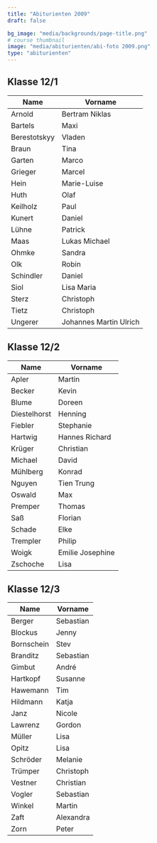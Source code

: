 ```yaml
---
title: "Abiturienten 2009"
draft: false

bg_image: "media/backgrounds/page-title.png"
# course thumbnail
image: "media/abiturienten/abi-foto 2009.png"
type: "abiturienten"
---
```


## Klasse 12/1

|Name|Vorname|
|-|-|
|Arnold|Bertram Niklas|
|Bartels|Maxi|
|Berestotskyy|Vladen|
|Braun|Tina|
|Garten|Marco|
|Grieger|Marcel|
|Hein|Marie-Luise|
|Huth|Olaf|
|Keilholz|Paul|
|Kunert|Daniel|
|Lühne|Patrick|
|Maas|Lukas Michael|
|Ohmke|Sandra|
|Olk|Robin|
|Schindler|Daniel|
|Siol|Lisa Maria|
|Sterz|Christoph|
|Tietz|Christoph|
|Ungerer|Johannes Martin Ulrich|

## Klasse 12/2

|Name|Vorname|
|-|-|
|Apler|Martin|
|Becker|Kevin|
|Blume|Doreen|
|Diestelhorst|Henning|
|Fiebler|Stephanie|
|Hartwig|Hannes Richard|
|Krüger|Christian|
|Michael|David|
|Mühlberg|Konrad|
|Nguyen|Tien Trung|
|Oswald|Max|
|Premper|Thomas|
|Saß|Florian|
|Schade|Elke|
|Trempler|Philip|
|Woigk|Emilie Josephine|
|Zschoche|Lisa|

## Klasse 12/3

|Name|Vorname|
|-|-|
|Berger|Sebastian|
|Blockus|Jenny|
|Bornschein|Stev|
|Branditz|Sebastian|
|Gimbut|André|
|Hartkopf|Susanne|
|Hawemann|Tim|
|Hildmann|Katja|
|Janz|Nicole|
|Lawrenz|Gordon|
|Müller|Lisa|
|Opitz|Lisa|
|Schröder|Melanie|
|Trümper|Christoph|
|Vestner|Christian|
|Vogler|Sebastian|
|Winkel|Martin|
|Zaft|Alexandra|
|Zorn|Peter|
